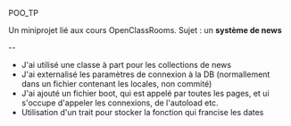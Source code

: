 POO_TP

Un miniprojet lié aux cours OpenClassRooms.
Sujet : un **système de news**

--
* J'ai utilisé une classe à part pour les collections de news
* J'ai externalisé les paramètres de connexion à la DB (normallement dans un fichier contenant les locales, non commité)
* J'ai ajouté un fichier boot, qui est appelé par toutes les pages, et ui s'occupe d'appeler les connexions, de l'autoload etc.
* Utilisation d'un trait pour stocker la fonction qui francise les dates